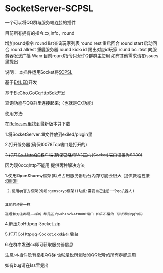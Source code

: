 # SocketServer-SCPSL
一个可以将QQ群与服务端连接的插件

目前所有拥有的指令:cx,info，round

增加round指令
round list查询玩家列表
round rest 重启回合
round start 启动回合
round allrest 重启服务器
round kick+id 踢出对应id玩家
round bc+text 向服务器发送广播
Warn:目前round指令只允许Q群群主使用 如有其他需求请在issues里提出


说明：
本插件运用Socket将[SCPSL](scpslgame.com)

基于[EXILED](https://github.com/Exiled-Team/EXILED/)开发

基于[EleCho.GoCqHttpSdk](https://github.com/OrgEleCho/EleCho.GoCqHttpSdk)开发

查询功能与QQ群里连接起来;（也就是CX功能）



使用方法:


在[Releases](https://github.com/NLK-TeamOffice/SocketServer-SCPSL/releases/)里找到最新版本并下载


1.将SocketServer.dll文件放到exiled/plugin里


2.打开服务器(确保10078Tcp端口是打开的)



~~3.打开[Go-HttpQQ](https://docs.go-cqhttp.org/)客户端(确保已经将WS正向(Socket)端口设置为8080)~~


因为现Gocqhttp不能用 提供两种解决方法



1.使用OpenSharmy框架(缺点占用服务器后台内存可能会很大) 提供教程链接 :[BiliBIli](https://www.bilibili.com/video/BV17m41197tQ)


~~~~
 2.使用qq官方框架(例如:gensokyo框架)(缺点:需要自己注册一个qq机器人)


其他的还是一样

道理和方法都是一样的 都是正向websocket8080端口 如有不懂的 可以添加qq询问

~~~~



4.解压GoHttpqq-Socket.zip


5.打开GoHttpqq-Socket.exe挂在后台 


6.在群中发送cx即可获取服务器信息

注意:本插件没有指定QQ群 也就是说所登陆的QQ账号的所有群都适用




如有bug请在Iss里提出
